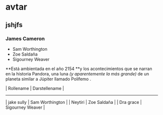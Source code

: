 # avtar
## jshjfs
### James Cameron
 
- Sam Worthington
- Zoe Saldaña 
- Sigourney Weaver


**Está ambientada en el año 2154 **y los acontecimientos que se narran en la historia Pandora, una luna *(y aparentemente la más grande)* de un planeta similar a Júpiter llamado Polífemo .

>

| Rollename | Darstellename |
 -----         -----
| jake sully | Sam Worthington |
| Neytiri | Zoe Saldaña |
| Dra grace | Sigourney Weaver |


